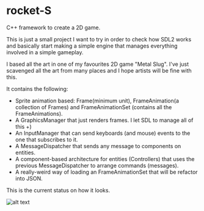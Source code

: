 # rocket-S
C++ framework to create a 2D game.

This is just a small project I want to try in order to check how SDL2 works and basically start making a simple engine that manages everything involved in a simple gameplay.

I based all the art in one of my favourites 2D game "Metal Slug". I've just scavenged all the art from many places and I hope artists will be fine with this. 

It contains the following:

- Sprite animation based: Frame(minimum unit), FrameAnimation(a collection of Frames) and FrameAnimationSet (contains all the FrameAnimations).
- A GraphicsManager that just renders frames. I let SDL to manage all of this +)
- An InputManager that can send keyboards (and mouse) events to the one that subscribes to it.
- A MessageDispatcher that sends any message to components on entities.
- A component-based architecture for entities (Controllers) that uses the previous MessageDispatcher to arrange commands (messages).
- A really-weird way of loading an FrameAnimationSet that will be refactor into JSON.

This is the current status on how it looks.  

![alt text](https://i.imgur.com/naUML43.png)

